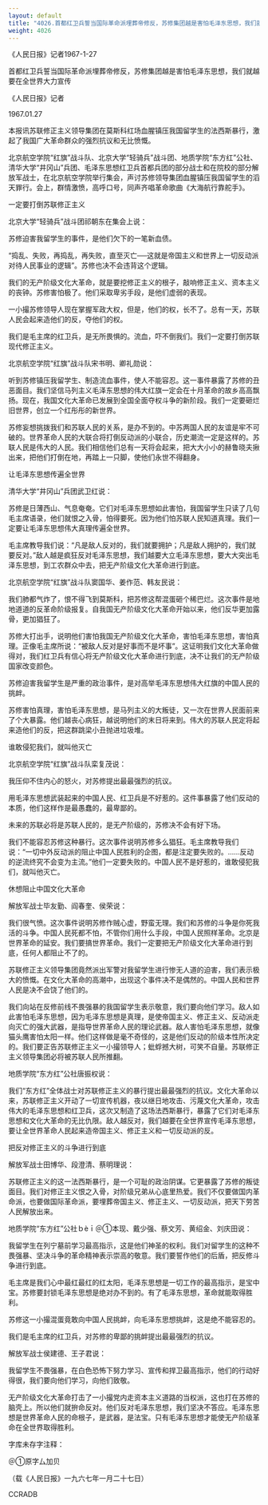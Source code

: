 ```yaml
---
layout: default
title: "4026.首都红卫兵誓当国际革命派埋葬帝修反，苏修集团越是害怕毛泽东思想，我们就越要在全世界大力宣传"
weight: 4026
---
```


《人民日报》记者1967-1-27

首都红卫兵誓当国际革命派埋葬帝修反，苏修集团越是害怕毛泽东思想，我们就越要在全世界大力宣传

《人民日报》记者

1967.01.27

本报讯苏联修正主义领导集团在莫斯科红场血腥镇压我国留学生的法西斯暴行，激起了我国广大革命群众的强烈抗议和无比愤慨。

北京航空学院“红旗”战斗队、北京大学“轻骑兵”战斗团、地质学院“东方红”公社、清华大学“井冈山”兵团、毛泽东思想红卫兵首都兵团的部分战士和在院校的部分解放军战士，在北京航空学院举行集会，声讨苏修领导集团血腥镇压我国留学生的滔天罪行。会上，群情激愤，高呼口号，同声齐唱革命歌曲《大海航行靠舵手》。

一定要打倒苏联修正主义

北京大学“轻骑兵”战斗团祁朝东在集会上说：

苏修迫害我留学生的事件，是他们欠下的一笔新血债。

“捣乱、失败，再捣乱，再失败，直至灭亡──这就是帝国主义和世界上一切反动派对待人民事业的逻辑”。苏修也决不会违背这个逻辑。

我们的无产阶级文化大革命，就是要挖修正主义的根子，敲响修正主义、资本主义的丧钟。苏修害怕极了。他们采取卑劣手段，是他们虚弱的表现。

一小撮苏修领导人现在掌握军政大权，但是，他们的权，长不了。总有一天，苏联人民会起来造他们的反，夺他们的权。

我们是毛主席的红卫兵，是无所畏惧的。流血，吓不倒我们。我们一定要打倒苏联现代修正主义。

北京航空学院“红旗”战斗队宋书明、卿礼勋说：

听到苏修镇压我留学生、制造流血事件，使人不能容忍。这一事件暴露了苏修的丑恶面目。我们坚信马列主义毛泽东思想的伟大红旗一定会在十月革命的故乡高高飘扬。现在，我国文化大革命已发展到全国全面夺权斗争的新阶段。我们一定要砸烂旧世界，创立一个红彤彤的新世界。

苏修妄想挑拨我们和苏联人民的关系，是办不到的。中苏两国人民的友谊是牢不可破的。世界革命人民的大联合将打倒反动派的小联合，历史潮流一定是这样的。苏联人民是伟大的人民。我们相信他们总有一天将会起来，把大大小小的赫鲁晓夫揪出来，把他们打倒在地，再踏上一只脚，使他们永世不得翻身。

让毛泽东思想传遍全世界

清华大学“井冈山”兵团武卫红说：

苏修是日薄西山、气息奄奄。它们对毛泽东思想如此害怕，我国留学生只读了几句毛主席语录，他们就恨之入骨，怕得要死。因为他们怕苏联人民知道真理。我们一定要让毛泽东思想伟大真理传遍全世界。

毛主席教导我们说：“凡是敌人反对的，我们就要拥护；凡是敌人拥护的，我们就要反对。”敌人越是疯狂反对毛泽东思想，我们越要大立毛泽东思想，要大大突出毛泽东思想，到工农群众中去，把无产阶级文化大革命进行到底。

北京航空学院“红旗”战斗队窦国华、姜作范、韩友民说：

我们肺都气炸了，恨不得飞到莫斯科，把苏修这帮混蛋砸个稀巴烂。这次事件是地地道道的反革命阶级报复。自我国无产阶级文化大革命开始以来，他们反华更加露骨，更加猖狂了。

苏修大打出手，说明他们害怕我国无产阶级文化大革命，害怕毛泽东思想，害怕真理。正像毛主席所说：“被敌人反对是好事而不是坏事”。这证明我们文化大革命做得对，我们红卫兵有信心将无产阶级文化大革命进行到底，决不让我们的无产阶级国家改变颜色。

苏修迫害我留学生是严重的政治事件，是对高举毛泽东思想伟大红旗的中国人民的挑衅。

苏修害怕真理，害怕毛泽东思想，是马列主义的大叛徒，又一次在世界人民面前来了个大暴露。他们越丧心病狂，越说明他们的末日将来到。伟大的苏联人民定将起来造他们的反，把这群跳梁小丑抛进垃圾堆。

谁敢侵犯我们，就叫他灭亡

北京航空学院“红旗”战斗队栾复茂说：

我压仰不住内心的怒火，对苏修提出最最强烈的抗议。

用毛泽东思想武装起来的中国人民、红卫兵是不好惹的。这件事暴露了他们反动的本质，他们这样作是最愚蠢的，最卑鄙的。

未来的苏联必将是苏联人民的，是无产阶级的，苏修决不会有好下场。

我们不能容忍苏修这种暴行。这次事件说明苏修多么猖狂。毛主席教导我们说：“一切中外反动派的阻止中国人民胜利的企图，都是注定要失败的。……反动的逆流终究不会变为主流。”他们一定要失败的。中国人民不是好惹的，谁敢侵犯我们，就叫他灭亡。

休想阻止中国文化大革命

解放军战士毕友勤、阎春奎、侯荣说：

我们很气愤。这次事件说明苏修作贼心虚，野蛮无理。我们和苏修的斗争是你死我活的斗争。中国人民死都不怕，不管你们用什么手段，中国人民照样革命。北京是世界革命的延安。我们要搞世界革命。我们一定要把无产阶级文化大革命进行到底，任何人都阻止不了的。

苏联修正主义领导集团竟然派出军警对我留学生进行惨无人道的迫害，我们表示极大的愤慨。在文化大革命的高潮中，出现这个事件决不是偶然的。中国人民和世界人民是决不会饶了他们的。

我们向站在反修前线不畏强暴的我国留学生表示敬意，我们要向他们学习。敌人如此害怕毛泽东思想，因为毛泽东思想是真理，是使帝国主义、修正主义、反动派走向灭亡的强大武器，是指导世界革命人民的理论武器。敌人害怕毛泽东思想，就像猫头鹰害怕太阳一样。他们这样做是毫不奇怪的，这是他们反动的阶级本性所决定的。我们要正告苏联修正主义一小撮领导人；蚍蜉撼大树，可笑不自量。苏联修正主义领导集团必将被苏联人民所推翻。

地质学院“东方红”公社唐振权说：

我们“东方红”全体战士对苏联修正主义的暴行提出最最强烈的抗议。文化大革命以来，苏联修正主义开动了一切宣传机器，夜以继日地攻击、污蔑文化大革命，攻击伟大的毛泽东思想和红卫兵，这次又制造了这场法西斯暴行，暴露了它们对毛泽东思想和文化大革命的无比仇限。敌人越反对，我们越要在全世界宣传毛泽东思想，要让全世界革命人民起来造帝国主义、修正主义和一切反动派的反。

把反对修正主义的斗争进行到底

解放军战士田博华、段澄清、蔡明理说：

苏联修正主义的这一法西斯暴行，是一个可耻的政治阴谋。它更暴露了苏修的叛徒面目。我们对修正主义恨之入骨，对阶级兄弟从心底里热爱。我们不仅要做国内革命派，也要做国际革命派，要埋葬帝国主义、修正主义、一切反动派，把天下劳苦人民解放出来。

地质学院“东方红”公社ｂèｉ＠①本现、戴少强、蔡文芳、黄绍金、刘庆田说：

我留学生在列宁墓前学习最高指示，这是他们神圣的权利。我们对留学生的这种不畏强暴、坚决斗争的革命精神表示崇高的敬意。我们要誓作他们的后盾，把反修斗争进行到底。

毛主席是我们心中最红最红的红太阳，毛泽东思想是一切工作的最高指示，是宝中宝。苏修要封锁毛泽东思想是绝对办不到的。有了毛泽东思想，革命就能取得胜利。

苏修这一小撮混蛋竟敢向中国人民挑衅，向毛泽东思想挑衅，这是绝不能容忍的。

我们是毛主席的红卫兵，对苏修的卑鄙的挑衅提出最最强烈的抗议。

解放军战士侯建德、王子君说：

我留学生不畏强暴，在白色恐怖下努力学习、宣传和捍卫最高指示，他们的行动好得很，我们要向他们学习，向他们致敬。

无产阶级文化大革命打击了一小撮党内走资本主义道路的当权派，这也打在苏修的脑壳上。所以他们就拚命反对。他们反对毛泽东思想，我们坚决不答应。毛泽东思想是世界革命人民的命根子，是武器，是法宝。只有毛泽东思想才能使无产阶级革命在全世界取得胜利。

字库未存字注释：

＠①原字厶加贝

（载《人民日报》一九六七年一月二十七日）

CCRADB

